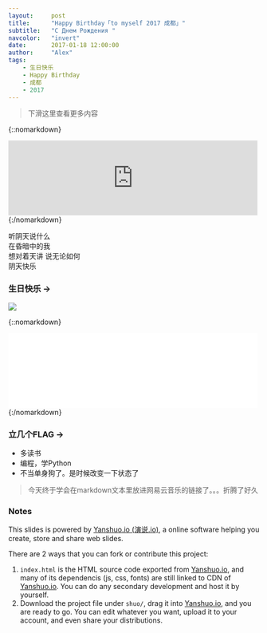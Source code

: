 ```yaml
---
layout:     post
title:      "Happy Birthday「to myself 2017 成都」"
subtitle:   "С Днем Рождения "
navcolor:   "invert"
date:       2017-01-18 12:00:00
author:     "Alex"
tags:
    - 生日快乐
    - Happy Birthday
    - 成都
    - 2017
---
```



> 下滑这里查看更多内容


{::nomarkdown}
<iframe frameborder="no" border="0" marginwidth="0" marginheight="0" width=500 height=150 src="https://music.daoapp.io/iframe?song=28563317&qssl=1&qlrc=1&qnarrow=0&autoplay=1"></iframe>
{:/nomarkdown}

听阴天说什么  
在昏暗中的我  
想对着天讲 说无论如何  
阴天快乐        

### 生日快乐 → 


![](http://p1.bpimg.com/1949/e67c5d4da3a7a381.jpg)


{::nomarkdown}
<iframe frameborder="no" border="0" marginwidth="0" marginheight="0" width=500 height=150 src="//music.163.com/outchain/player?type=2&id=418257340&auto=0&height=66"></iframe>
{:/nomarkdown}


### 立几个FLAG → 


- 多读书
- 编程，学Python
- 不当单身狗了。是时候改变一下状态了

>今天终于学会在markdown文本里放进网易云音乐的链接了。。。折腾了好久

### Notes  

This slides is powered by [Yanshuo.io (演说.io)](http://yanshuo.io), a online software helping you create, store and share web slides. 

There are 2 ways that you can fork or contribute this project:

1. `index.html` is the HTML source code exported from [Yanshuo.io](http://yanshuo.io), and many of its dependencis (js, css, fonts) are still linked to CDN of [Yanshuo.io](http://yanshuo.io). You can do any secondary development and host it by yourself.
2. Download the project file under `shuo/`, drag it into [Yanshuo.io](http://yanshuo.io), and you are ready to go. You can edit whatever you want, upload it to your account, and even share your distributions.


<script type="text/javascript" src="http://ip.chinaz.com/getip.aspx"></script>



[jekyll-gh]: https://github.com/mojombo/jekyll
[jekyll]:    http://jekyllrb.com
